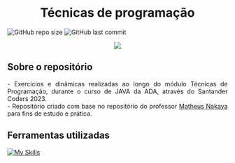 # <h1 align="center"> Técnicas de programação </h1>
![GitHub repo size](https://img.shields.io/github/repo-size/BrunoSDMDev/ProgrammingTechniques-ADA?style=plastic)
![GitHub last commit](https://img.shields.io/github/last-commit/BrunoSDMDev/ProgrammingTechniques-ADA?style=plastic)

<p align="center">
   <img src="http://img.shields.io/static/v1?label=STATUS&message=EM%20DESENVOLVIMENTO&color=RED&style=for-the-badge" #vitrinedev/>
</p>


## Sobre o repositório
<p align="justify">
- Exercícios e dinâmicas realizadas ao longo do módulo Técnicas de Programação, durante o curso de JAVA da ADA, através do Santander Coders 2023. <br>
- Repositório criado com base no repositório do professor <a href="https://github.com/mbnakaya/ada-t1002-jv-3"> Matheus Nakaya </a> para fins de estudo e prática.

## Ferramentas utilizadas
[![My Skills](https://skillicons.dev/icons?i=java)](https://skillicons.dev)
